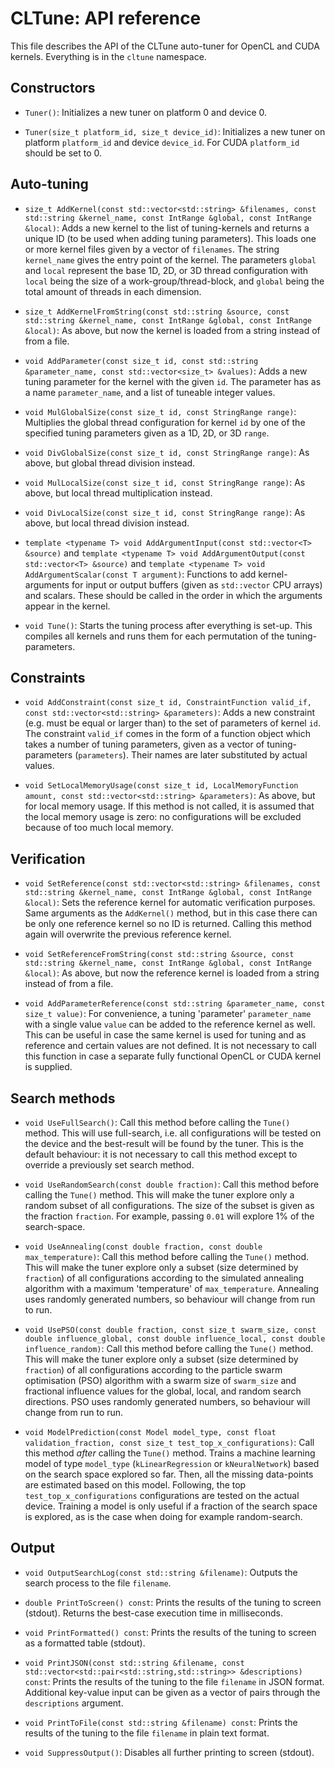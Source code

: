 CLTune: API reference
================

This file describes the API of the CLTune auto-tuner for OpenCL and CUDA kernels. Everything is in the `cltune` namespace.


Constructors
-------------

* `Tuner()`:
Initializes a new tuner on platform 0 and device 0.

* `Tuner(size_t platform_id, size_t device_id)`:
Initializes a new tuner on platform `platform_id` and device `device_id`. For CUDA `platform_id` should be set to 0.


Auto-tuning
-------------

* `size_t AddKernel(const std::vector<std::string> &filenames, const std::string &kernel_name, const IntRange &global, const IntRange &local)`:
Adds a new kernel to the list of tuning-kernels and returns a unique ID (to be used when adding tuning parameters). This loads one or more kernel files given by a vector of `filenames`. The string `kernel_name` gives the entry point of the kernel. The parameters `global` and `local` represent the base 1D, 2D, or 3D thread configuration with `local` being the size of a work-group/thread-block, and `global` being the total amount of threads in each dimension.

* `size_t AddKernelFromString(const std::string &source, const std::string &kernel_name, const IntRange &global, const IntRange &local)`:
As above, but now the kernel is loaded from a string instead of from a file.

* `void AddParameter(const size_t id, const std::string &parameter_name, const std::vector<size_t> &values)`:
Adds a new tuning parameter for the kernel with the given `id`. The parameter has as a name `parameter_name`, and a list of tuneable integer values.

* `void MulGlobalSize(const size_t id, const StringRange range)`:
Multiplies the global thread configuration for kernel `id` by one of the specified tuning parameters given as a 1D, 2D, or 3D `range`.

* `void DivGlobalSize(const size_t id, const StringRange range)`:
As above, but global thread division instead.

* `void MulLocalSize(const size_t id, const StringRange range)`:
As above, but local thread multiplication instead.

* `void DivLocalSize(const size_t id, const StringRange range)`:
As above, but local thread division instead.

* `template <typename T> void AddArgumentInput(const std::vector<T> &source)` and `template <typename T> void AddArgumentOutput(const std::vector<T> &source)` and `template <typename T> void AddArgumentScalar(const T argument)`:
Functions to add kernel-arguments for input or output buffers (given as `std::vector` CPU arrays) and scalars. These should be called in the order in which the arguments appear in the kernel.

* `void Tune()`:
Starts the tuning process after everything is set-up. This compiles all kernels and runs them for each permutation of the tuning-parameters.


Constraints
-------------

* `void AddConstraint(const size_t id, ConstraintFunction valid_if, const std::vector<std::string> &parameters)`:
Adds a new constraint (e.g. must be equal or larger than) to the set of parameters of kernel `id`. The constraint `valid_if` comes in the form of a function object which takes a number of tuning parameters, given as a vector of tuning-parameters (`parameters`). Their names are later substituted by actual values.

* `void SetLocalMemoryUsage(const size_t id, LocalMemoryFunction amount, const std::vector<std::string> &parameters)`:
As above, but for local memory usage. If this method is not called, it is assumed that the local memory usage is zero: no configurations will be excluded because of too much local memory.


Verification
-------------

* `void SetReference(const std::vector<std::string> &filenames, const std::string &kernel_name, const IntRange &global, const IntRange &local)`:
Sets the reference kernel for automatic verification purposes. Same arguments as the `AddKernel()` method, but in this case there can be only one reference kernel so no ID is returned. Calling this method again will overwrite the previous reference kernel.

* `void SetReferenceFromString(const std::string &source, const std::string &kernel_name, const IntRange &global, const IntRange &local)`:
As above, but now the reference kernel is loaded from a string instead of from a file.

* `void AddParameterReference(const std::string &parameter_name, const size_t value)`:
For convenience, a tuning 'parameter' `parameter_name` with a single value `value` can be added to the reference kernel as well. This can be useful in case the same kernel is used for tuning and as reference and certain values are not defined. It is not necessary to call this function in case a separate fully functional OpenCL or CUDA kernel is supplied.


Search methods
-------------

* `void UseFullSearch()`:
Call this method before calling the `Tune()` method. This will use full-search, i.e. all configurations will be tested on the device and the best-result will be found by the tuner. This is the default behaviour: it is not necessary to call this method except to override a previously set search method.

* `void UseRandomSearch(const double fraction)`:
Call this method before calling the `Tune()` method. This will make the tuner explore only a random subset of all configurations. The size of the subset is given as the fraction `fraction`. For example, passing `0.01` will explore 1% of the search-space.

* `void UseAnnealing(const double fraction, const double max_temperature)`:
Call this method before calling the `Tune()` method. This will make the tuner explore only a subset (size determined by `fraction`) of all configurations according to the simulated annealing algorithm with a maximum 'temperature' of `max_temperature`. Annealing uses randomly generated numbers, so behaviour will change from run to run.

* `void UsePSO(const double fraction, const size_t swarm_size, const double influence_global, const double influence_local, const double influence_random)`:
Call this method before calling the `Tune()` method. This will make the tuner explore only a subset (size determined by `fraction`) of all configurations according to the particle swarm optimisation (PSO) algorithm with a swarm size of `swarm_size` and fractional influence values for the global, local, and random search directions. PSO uses randomly generated numbers, so behaviour will change from run to run.

* `void ModelPrediction(const Model model_type, const float validation_fraction, const size_t test_top_x_configurations)`:
Call this method *after* calling the `Tune()` method. Trains a machine learning model of type `model_type` (`kLinearRegression` or `kNeuralNetwork`) based on the search space explored so far. Then, all the missing data-points are estimated based on this model. Following, the top `test_top_x_configurations` configurations are tested on the actual device. Training a model is only useful if a fraction of the search space is explored, as is the case when doing for example random-search.

Output
-------------

* `void OutputSearchLog(const std::string &filename)`:
Outputs the search process to the file `filename`.

* `double PrintToScreen() const`:
Prints the results of the tuning to screen (stdout). Returns the best-case execution time in milliseconds.

* `void PrintFormatted() const`:
Prints the results of the tuning to screen as a formatted table (stdout).

* `void PrintJSON(const std::string &filename, const std::vector<std::pair<std::string,std::string>> &descriptions) const`:
Prints the results of the tuning to the file `filename` in JSON format. Additional key-value input can be given as a vector of pairs through the `descriptions` argument.

* `void PrintToFile(const std::string &filename) const`:
Prints the results of the tuning to the file `filename` in plain text format.

* `void SuppressOutput()`:
Disables all further printing to screen (stdout).
